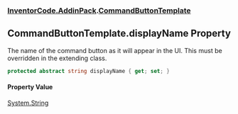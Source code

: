 ### [InventorCode.AddinPack](InventorCode.AddinPack.md 'InventorCode.AddinPack').[CommandButtonTemplate](InventorCode.AddinPack.CommandButtonTemplate.md 'InventorCode.AddinPack.CommandButtonTemplate')

## CommandButtonTemplate.displayName Property

The name of the command button as it will appear in the UI. This must be overridden in the extending class.

```csharp
protected abstract string displayName { get; set; }
```

#### Property Value
[System.String](https://docs.microsoft.com/en-us/dotnet/api/System.String 'System.String')